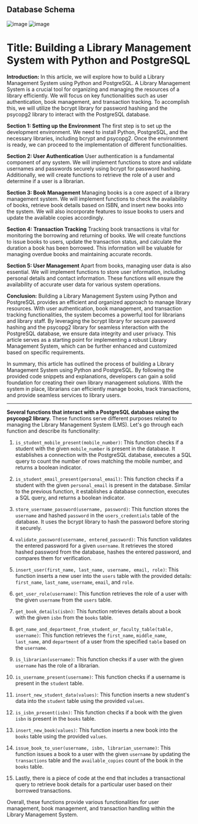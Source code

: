 ## Database Schema
![image](https://github.com/sukritiguin/Library-Management-System/assets/89704581/bc4745f8-9d10-4a58-ada7-b97ad1cc423b)
![image](https://github.com/sukritiguin/Library-Management-System/assets/89704581/c0a9a27a-f42b-4489-a9a8-c7dea2997bd1)


# Title: Building a Library Management System with Python and PostgreSQL

**Introduction:**
In this article, we will explore how to build a Library Management System using Python and PostgreSQL. A Library Management System is a crucial tool for organizing and managing the resources of a library efficiently. We will focus on key functionalities such as user authentication, book management, and transaction tracking. To accomplish this, we will utilize the bcrypt library for password hashing and the psycopg2 library to interact with the PostgreSQL database.

**Section 1: Setting up the Environment**
The first step is to set up the development environment. We need to install Python, PostgreSQL, and the necessary libraries, including bcrypt and psycopg2. Once the environment is ready, we can proceed to the implementation of different functionalities.

**Section 2: User Authentication**
User authentication is a fundamental component of any system. We will implement functions to store and validate usernames and passwords securely using bcrypt for password hashing. Additionally, we will create functions to retrieve the role of a user and determine if a user is a librarian.

**Section 3: Book Management**
Managing books is a core aspect of a library management system. We will implement functions to check the availability of books, retrieve book details based on ISBN, and insert new books into the system. We will also incorporate features to issue books to users and update the available copies accordingly.

**Section 4: Transaction Tracking**
Tracking book transactions is vital for monitoring the borrowing and returning of books. We will create functions to issue books to users, update the transaction status, and calculate the duration a book has been borrowed. This information will be valuable for managing overdue books and maintaining accurate records.

**Section 5: User Management**
Apart from books, managing user data is also essential. We will implement functions to store user information, including personal details and contact information. These functions will ensure the availability of accurate user data for various system operations.

**Conclusion:**
Building a Library Management System using Python and PostgreSQL provides an efficient and organized approach to manage library resources. With user authentication, book management, and transaction tracking functionalities, the system becomes a powerful tool for librarians and library staff. By leveraging the bcrypt library for secure password hashing and the psycopg2 library for seamless interaction with the PostgreSQL database, we ensure data integrity and user privacy. This article serves as a starting point for implementing a robust Library Management System, which can be further enhanced and customized based on specific requirements.

In summary, this article has outlined the process of building a Library Management System using Python and PostgreSQL. By following the provided code snippets and explanations, developers can gain a solid foundation for creating their own library management solutions. With the system in place, librarians can efficiently manage books, track transactions, and provide seamless services to library users.



***

**Several functions that interact with a PostgreSQL database using the psycopg2 library.**
These functions serve different purposes related to managing the Library Management System (LMS). Let's go through each function and describe its functionality:

1. `is_student_mobile_present(mobile_number)`: This function checks if a student with the given `mobile_number` is present in the database. It establishes a connection with the PostgreSQL database, executes a SQL query to count the number of rows matching the mobile number, and returns a boolean indicator.

2. `is_student_email_present(personal_email)`: This function checks if a student with the given `personal_email` is present in the database. Similar to the previous function, it establishes a database connection, executes a SQL query, and returns a boolean indicator.

3. `store_username_password(username, password)`: This function stores the `username` and hashed `password` in the `users_credentials` table of the database. It uses the bcrypt library to hash the password before storing it securely.

4. `validate_password(username, entered_password)`: This function validates the entered password for a given `username`. It retrieves the stored hashed password from the database, hashes the entered password, and compares them for verification.

5. `insert_user(first_name, last_name, username, email, role)`: This function inserts a new user into the `users` table with the provided details: `first_name`, `last_name`, `username`, `email`, and `role`.

6. `get_user_role(username)`: This function retrieves the role of a user with the given `username` from the `users` table.

7. `get_book_details(isbn)`: This function retrieves details about a book with the given `isbn` from the `books` table.

8. `get_name_and_department_from_student_or_faculty_table(table, username)`: This function retrieves the `first_name`, `middle_name`, `last_name`, and `department` of a user from the specified `table` based on the `username`.

9. `is_librarian(username)`: This function checks if a user with the given `username` has the role of a librarian.

10. `is_username_present(username)`: This function checks if a username is present in the `student` table.

11. `insert_new_student_data(values)`: This function inserts a new student's data into the `student` table using the provided `values`.

12. `is_isbn_present(isbn)`: This function checks if a book with the given `isbn` is present in the `books` table.

13. `insert_new_book(values)`: This function inserts a new book into the `books` table using the provided `values`.

14. `issue_book_to_user(username, isbn, librarian_username)`: This function issues a book to a user with the given `username` by updating the `transactions` table and the `available_copies` count of the book in the `books` table.

15. Lastly, there is a piece of code at the end that includes a transactional query to retrieve book details for a particular user based on their borrowed transactions.

Overall, these functions provide various functionalities for user management, book management, and transaction handling within the Library Management System.

